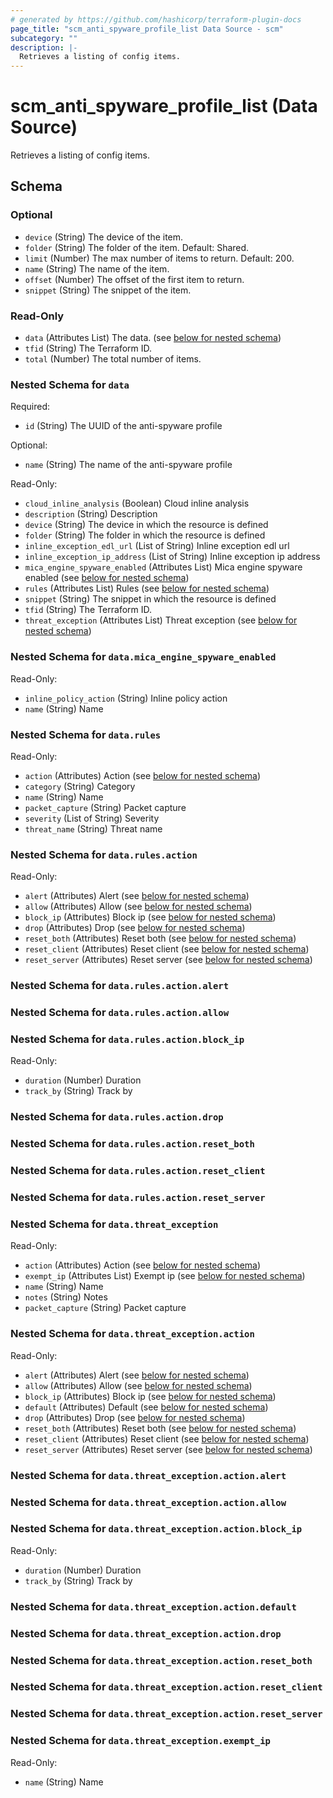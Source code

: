 ```yaml
---
# generated by https://github.com/hashicorp/terraform-plugin-docs
page_title: "scm_anti_spyware_profile_list Data Source - scm"
subcategory: ""
description: |-
  Retrieves a listing of config items.
---
```


# scm_anti_spyware_profile_list (Data Source)

Retrieves a listing of config items.



<!-- schema generated by tfplugindocs -->
## Schema

### Optional

- `device` (String) The device of the item.
- `folder` (String) The folder of the item. Default: Shared.
- `limit` (Number) The max number of items to return. Default: 200.
- `name` (String) The name of the item.
- `offset` (Number) The offset of the first item to return.
- `snippet` (String) The snippet of the item.

### Read-Only

- `data` (Attributes List) The data. (see [below for nested schema](#nestedatt--data))
- `tfid` (String) The Terraform ID.
- `total` (Number) The total number of items.

<a id="nestedatt--data"></a>
### Nested Schema for `data`

Required:

- `id` (String) The UUID of the anti-spyware profile

Optional:

- `name` (String) The name of the anti-spyware profile

Read-Only:

- `cloud_inline_analysis` (Boolean) Cloud inline analysis
- `description` (String) Description
- `device` (String) The device in which the resource is defined
- `folder` (String) The folder in which the resource is defined
- `inline_exception_edl_url` (List of String) Inline exception edl url
- `inline_exception_ip_address` (List of String) Inline exception ip address
- `mica_engine_spyware_enabled` (Attributes List) Mica engine spyware enabled (see [below for nested schema](#nestedatt--data--mica_engine_spyware_enabled))
- `rules` (Attributes List) Rules (see [below for nested schema](#nestedatt--data--rules))
- `snippet` (String) The snippet in which the resource is defined
- `tfid` (String) The Terraform ID.
- `threat_exception` (Attributes List) Threat exception (see [below for nested schema](#nestedatt--data--threat_exception))

<a id="nestedatt--data--mica_engine_spyware_enabled"></a>
### Nested Schema for `data.mica_engine_spyware_enabled`

Read-Only:

- `inline_policy_action` (String) Inline policy action
- `name` (String) Name


<a id="nestedatt--data--rules"></a>
### Nested Schema for `data.rules`

Read-Only:

- `action` (Attributes) Action (see [below for nested schema](#nestedatt--data--rules--action))
- `category` (String) Category
- `name` (String) Name
- `packet_capture` (String) Packet capture
- `severity` (List of String) Severity
- `threat_name` (String) Threat name

<a id="nestedatt--data--rules--action"></a>
### Nested Schema for `data.rules.action`

Read-Only:

- `alert` (Attributes) Alert (see [below for nested schema](#nestedatt--data--rules--action--alert))
- `allow` (Attributes) Allow (see [below for nested schema](#nestedatt--data--rules--action--allow))
- `block_ip` (Attributes) Block ip (see [below for nested schema](#nestedatt--data--rules--action--block_ip))
- `drop` (Attributes) Drop (see [below for nested schema](#nestedatt--data--rules--action--drop))
- `reset_both` (Attributes) Reset both (see [below for nested schema](#nestedatt--data--rules--action--reset_both))
- `reset_client` (Attributes) Reset client (see [below for nested schema](#nestedatt--data--rules--action--reset_client))
- `reset_server` (Attributes) Reset server (see [below for nested schema](#nestedatt--data--rules--action--reset_server))

<a id="nestedatt--data--rules--action--alert"></a>
### Nested Schema for `data.rules.action.alert`


<a id="nestedatt--data--rules--action--allow"></a>
### Nested Schema for `data.rules.action.allow`


<a id="nestedatt--data--rules--action--block_ip"></a>
### Nested Schema for `data.rules.action.block_ip`

Read-Only:

- `duration` (Number) Duration
- `track_by` (String) Track by


<a id="nestedatt--data--rules--action--drop"></a>
### Nested Schema for `data.rules.action.drop`


<a id="nestedatt--data--rules--action--reset_both"></a>
### Nested Schema for `data.rules.action.reset_both`


<a id="nestedatt--data--rules--action--reset_client"></a>
### Nested Schema for `data.rules.action.reset_client`


<a id="nestedatt--data--rules--action--reset_server"></a>
### Nested Schema for `data.rules.action.reset_server`




<a id="nestedatt--data--threat_exception"></a>
### Nested Schema for `data.threat_exception`

Read-Only:

- `action` (Attributes) Action (see [below for nested schema](#nestedatt--data--threat_exception--action))
- `exempt_ip` (Attributes List) Exempt ip (see [below for nested schema](#nestedatt--data--threat_exception--exempt_ip))
- `name` (String) Name
- `notes` (String) Notes
- `packet_capture` (String) Packet capture

<a id="nestedatt--data--threat_exception--action"></a>
### Nested Schema for `data.threat_exception.action`

Read-Only:

- `alert` (Attributes) Alert (see [below for nested schema](#nestedatt--data--threat_exception--action--alert))
- `allow` (Attributes) Allow (see [below for nested schema](#nestedatt--data--threat_exception--action--allow))
- `block_ip` (Attributes) Block ip (see [below for nested schema](#nestedatt--data--threat_exception--action--block_ip))
- `default` (Attributes) Default (see [below for nested schema](#nestedatt--data--threat_exception--action--default))
- `drop` (Attributes) Drop (see [below for nested schema](#nestedatt--data--threat_exception--action--drop))
- `reset_both` (Attributes) Reset both (see [below for nested schema](#nestedatt--data--threat_exception--action--reset_both))
- `reset_client` (Attributes) Reset client (see [below for nested schema](#nestedatt--data--threat_exception--action--reset_client))
- `reset_server` (Attributes) Reset server (see [below for nested schema](#nestedatt--data--threat_exception--action--reset_server))

<a id="nestedatt--data--threat_exception--action--alert"></a>
### Nested Schema for `data.threat_exception.action.alert`


<a id="nestedatt--data--threat_exception--action--allow"></a>
### Nested Schema for `data.threat_exception.action.allow`


<a id="nestedatt--data--threat_exception--action--block_ip"></a>
### Nested Schema for `data.threat_exception.action.block_ip`

Read-Only:

- `duration` (Number) Duration
- `track_by` (String) Track by


<a id="nestedatt--data--threat_exception--action--default"></a>
### Nested Schema for `data.threat_exception.action.default`


<a id="nestedatt--data--threat_exception--action--drop"></a>
### Nested Schema for `data.threat_exception.action.drop`


<a id="nestedatt--data--threat_exception--action--reset_both"></a>
### Nested Schema for `data.threat_exception.action.reset_both`


<a id="nestedatt--data--threat_exception--action--reset_client"></a>
### Nested Schema for `data.threat_exception.action.reset_client`


<a id="nestedatt--data--threat_exception--action--reset_server"></a>
### Nested Schema for `data.threat_exception.action.reset_server`



<a id="nestedatt--data--threat_exception--exempt_ip"></a>
### Nested Schema for `data.threat_exception.exempt_ip`

Read-Only:

- `name` (String) Name
